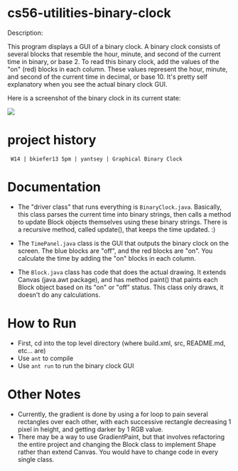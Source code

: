 cs56-utilities-binary-clock
===========================

Description:

This program displays a GUI of a binary clock. A binary clock consists of several blocks that resemble the hour, minute, and second of the current time in binary, or base 2. To read this binary clock, add the values of the "on" (red) blocks in each column. These values represent the hour, minute, and second of the current time in decimal, or base 10. It's pretty self explanatory when you see the actual binary clock GUI.

Here is a screenshot of the binary clock in its current state:

![](http://puu.sh/7seUa.png)

project history
===============
```
 W14 | bkiefer13 5pm | yantsey | Graphical Binary Clock
```



Documentation
=============
* The "driver class" that runs everything is `BinaryClock.java`. Basically, this class parses the current time into binary strings, then calls a method to update Block objects themselves using these binary strings. There is a recursive method, called update(), that keeps the time updated. :)

* The `TimePanel.java` class is the GUI that outputs the binary clock on the screen. The blue blocks are "off", and the red blocks are "on". You calculate the time by adding the "on" blocks in each column.

* The `Block.java` class has code that does the actual drawing. It extends Canvas (java.awt package), and has method paint() that paints each Block object based on its "on" or "off" status. This class only draws, it doesn't do any calculations.

How to Run
==========

* First, cd into the top level directory (where build.xml, src, README.md, etc... are)
* Use `ant` to compile
* Use `ant run` to run the binary clock GUI

Other Notes
=

* Currently, the gradient is done by using a for loop to pain several rectangles over each other, with each successive rectangle decreasing 1 pixel in height, and getting darker by 1 RGB value.
* There may be a way to use GradientPaint, but that involves refactoring the entire project and changing the Block class to implement Shape rather than extend Canvas. You would have to change code in every single class.
